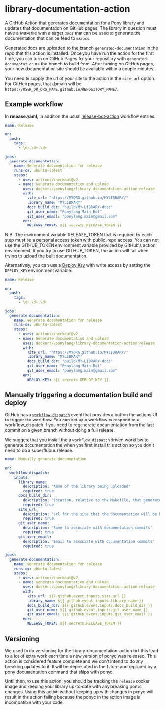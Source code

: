 # library-documentation-action

A GitHub Action that generates documentation for a Pony library and updates that documentation on GitHub pages. The library in question must have a Makefile with a target `docs` that can be used to generate the documentation that can be feed to `mkdocs`.

Generated docs are uploaded to the branch `generated-documentation` in the repo that this action is installed. Once you have run the action for the first time, you can turn on GitHub Pages for your repository with `generated-documentation` as the branch to build from. After turning on GitHub pages, your new documentation site should be available within a couple minutes.

You need to supply the url of your site to the action in the `site_url` option. For GitHub pages, that domain will be `https://USER_OR_ORG_NAME.github.io/REPOSITORY_NAME/`.

## Example workflow

In **release.yaml**, in addition the usual [release-bot-action](https://github.com/ponylang/release-bot-action) workflow entries.

```yml
name: Release

on:
  push:
    tags:
      - \d+.\d+.\d+

jobs:
  generate-documentation:
    name: Generate documentation for release
    runs-on: ubuntu-latest
    steps:
      - uses: actions/checkout@v2
      - name: Generate documentation and upload
        uses: docker://ponylang/library-documentation-action:release
        with:
          site_url: "https://MYORG.github.io/MYLIBRARY/"
          library_name: "MYLIBRARY"
          docs_build_dir: "build/MY-LIBRARY-docs"
          git_user_name: "Ponylang Main Bot"
          git_user_email: "ponylang.main@gmail.com"
        env:
          RELEASE_TOKEN: ${{ secrets.RELEASE_TOKEN }}
```

N.B. The environment variable RELEASE_TOKEN that is required by each step must be a personal access token with public_repo access. You can not use the GITHUB_TOKEN environment variable provided by GitHub's action environment. If you try to use GITHUB_TOKEN, the action will fail when trying to upload the built documentation.

Alternatively, you can use a [Deploy Key](https://docs.github.com/en/developers/overview/managing-deploy-keys#deploy-keys) with write access by setting the `DEPLOY_KEY` environment variable:

```yml
name: Release

on:
  push:
    tags:
      - \d+.\d+.\d+

jobs:
  generate-documentation:
    name: Generate documentation for release
    runs-on: ubuntu-latest
    steps:
      - uses: actions/checkout@v2
      - name: Generate documentation and upload
        uses: docker://ponylang/library-documentation-action:release
        with:
          site_url: "https://MYORG.github.io/MYLIBRARY/"
          library_name: "MYLIBRARY"
          docs_build_dir: "build/MY-LIBRARY-docs"
          git_user_name: "Ponylang Main Bot"
          git_user_email: "ponylang.main@gmail.com"
        env:
          DEPLOY_KEY: ${{ secrets.DEPLOY_KEY }}
```

## Manually triggering a documentation build and deploy

GitHub has a [`workflow_dispatch`](https://docs.github.com/en/actions/reference/events-that-trigger-workflows#workflow_dispatch) event that provides a button the actions UI to trigger the workflow. You can set up a workflow to respond to a workflow_dispatch if you need to regenerate documentation from the last commit on a given branch without doing a full release.

We suggest that you install the a `workflow_dispatch` driven workflow to generate documentation the when you first install this action so you don't need to do a superfluous release.

```yml
name: Manually generate documentation

on:
  workflow_dispatch:
    inputs:
      library_name:
        description: 'Name of the library being uploaded'
        required: true
      docs_build_dir:
        description: 'Location, relative to the Makefile, that generated documentation will be placed'
        required: true
      site_url:
        description: 'Url for the site that the documentation will be hosted on'
        required: true
      git_user_name:
        description: 'Name to associate with documentation commits'
        required: true
      git_user_email:
        description: 'Email to associate with documentation commits'
        required: true

jobs:
  generate-documentation:
    name: Generate documentation for release
    runs-on: ubuntu-latest
    steps:
      - uses: actions/checkout@v2
      - name: Generate documentation and upload
        uses: docker://ponylang/library-documentation-action:release
        with:
          site_url: ${{ github.event.inputs.site_url }}
          library_name: ${{ github.event.inputs.library_name }}
          docs_build_dir: ${{ github.event.inputs.docs_build_dir }}
          git_user_name: ${{ github.event.inputs.git_user_name }}
          git_user_email: ${{ github.event.inputs.git_user_email }}
        env:
          RELEASE_TOKEN: ${{ secrets.RELEASE_TOKEN }}
```

## Versioning

We used to do versioning for the library-documentation-action but this lead to a lot of extra work each time a new version of ponyc was released. This action is considered feature complete and we don't intend to do any breaking updates to it. It will be deprecated in the future and replaced by a pony documentation command that ships with ponyc.

Until then, to use this action, you should be tracking the `release` docker image and keeping your library up-to-date with any breaking ponyc changes. Using this action without keeping up with changes in ponyc will result in the action failing because the ponyc in the action image is incompatible with your code.
